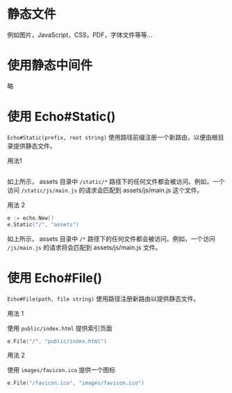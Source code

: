 # 静态文件

例如图片，JavaScript，CSS，PDF，字体文件等等…

# 使用静态中间件

略

# 使用 Echo#Static()

`Echo#Static(prefix, root string)` 使用路径前缀注册一个新路由，以便由根目录提供静态文件。

用法1

```go

```


如上所示， assets 目录中 `/static/*` 路径下的任何文件都会被访问。例如，一个访问 `/static/js/main.js` 的请求会匹配到 assets/js/main.js 这个文件。

用法 2

```go
e := echo.New()
e.Static("/", "assets")
```

如上所示， assets 目录中 `/*` 路径下的任何文件都会被访问。例如，一个访问 `/js/main.js` 的请求将会匹配到 assets/js/main.js 文件。

# 使用 Echo#File()

`Echo#File(path, file string)` 使用路径注册新路由以提供静态文件。

用法 1

使用 `public/index.html` 提供索引页面

```go
e.File("/", "public/index.html")
```


用法 2

使用 `images/favicon.ico` 提供一个图标

```go
e.File("/favicon.ico", "images/favicon.ico")

```


